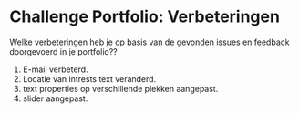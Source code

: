 # Challenge Portfolio: Verbeteringen

Welke verbeteringen heb je op basis van de gevonden issues en feedback doorgevoerd in je portfolio??

1. E-mail verbeterd.
2. Locatie van intrests text veranderd.
3. text properties op verschillende plekken aangepast.
4. slider aangepast.